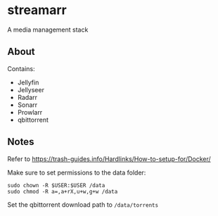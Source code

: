 # streamarr
A media management stack
## About
Contains:
 - Jellyfin
 - Jellyseer
 - Radarr
 - Sonarr
 - Prowlarr
 - qbittorrent
## Notes
Refer to https://trash-guides.info/Hardlinks/How-to-setup-for/Docker/  
  
Make sure to set permissions to the data folder:
````
sudo chown -R $USER:$USER /data
sudo chmod -R a=,a+rX,u+w,g+w /data
````

Set the qbittorrent download path to `/data/torrents`
